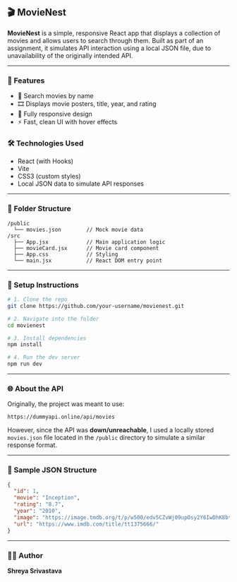 
## 🎬 MovieNest

**MovieNest** is a simple, responsive React app that displays a collection of movies and allows users to search through them. Built as part of an assignment, it simulates API interaction using a local JSON file, due to unavailability of the originally intended API.

---

### 🚀 Features

* 🔎 Search movies by name
* 🎞️ Displays movie posters, title, year, and rating
* 📱 Fully responsive design
* ⚡ Fast, clean UI with hover effects



### 🛠️ Technologies Used

* React (with Hooks)
* Vite
* CSS3 (custom styles)
* Local JSON data to simulate API responses

---

### 📁 Folder Structure

```
/public
  └── movies.json        // Mock movie data
/src
  ├── App.jsx            // Main application logic
  ├── movieCard.jsx      // Movie card component
  ├── App.css            // Styling
  └── main.jsx           // React DOM entry point
```

---

### 🔄 Setup Instructions

```bash
# 1. Clone the repo
git clone https://github.com/your-username/movienest.git

# 2. Navigate into the folder
cd movienest

# 3. Install dependencies
npm install

# 4. Run the dev server
npm run dev
```

---

### 🌐 About the API

Originally, the project was meant to use:

```
https://dummyapi.online/api/movies
```

However, since the API was **down/unreachable**, I used a locally stored `movies.json` file located in the `/public` directory to simulate a similar response format.

---

### 📃 Sample JSON Structure

```json
{
  "id": 1,
  "movie": "Inception",
  "rating": "8.7",
  "year": "2010",
  "image": "https://image.tmdb.org/t/p/w500/edv5CZvWj09upOsy2Y6IwDhK8bt.jpg",
  "url": "https://www.imdb.com/title/tt1375666/"
}
```

---

### 🙋‍♀️ Author

**Shreya Srivastava**

